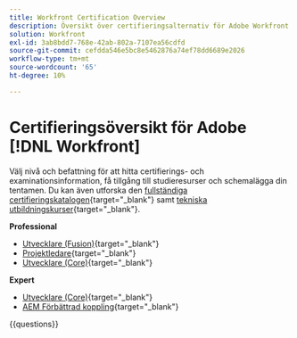 ```yaml
---
title: Workfront Certification Overview
description: Översikt över certifieringsalternativ för Adobe Workfront
solution: Workfront
exl-id: 3ab8bdd7-768e-42ab-802a-7107ea56cdfd
source-git-commit: cefdda546e5bc8e5462876a74ef78dd6689e2026
workflow-type: tm+mt
source-wordcount: '65'
ht-degree: 10%

---
```


# Certifieringsöversikt för Adobe [!DNL Workfront]

Välj nivå och befattning för att hitta certifierings- och examinationsinformation, få tillgång till studieresurser och schemalägga din tentamen. Du kan även utforska den [fullständiga certifieringskatalogen](https://certification.adobe.com/certifications){target="_blank"} samt [tekniska utbildningskurser](https://certification.adobe.com/courses/?/courses){target="_blank"}.

**Professional**

* [Utvecklare (Fusion)](https://certification.adobe.com/certification/fusion-developer-professional){target="_blank"} <!--AD0-E902-->
* [Projektledare](https://certification.adobe.com/certification/project-manager-professional){target="_blank"} <!--AD0-E903-->
* [Utvecklare (Core)](https://certification.adobe.com/certification/core-developer-professional){target="_blank"} <!--AD0-E908-->

**Expert**

* [Utvecklare (Core)](https://certification.adobe.com/certification/core-developer-expert){target="_blank"} <!--AD0-E907-->
* [AEM Förbättrad koppling](https://certification.adobe.com/certification/experience-manager-enhanced-connector-expert){target="_blank"} <!--AD0-E906-->

{{questions}}

